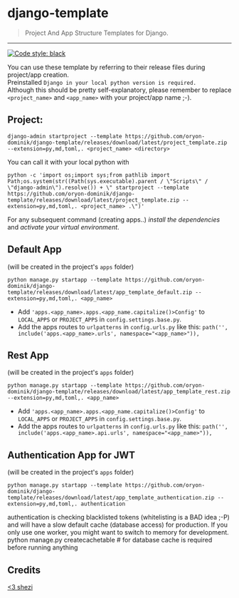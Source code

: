 # django-template

> Project And App Structure Templates for Django.

---

[![Code style: black](https://img.shields.io/badge/code%20style-black-000000.svg)](https://github.com/psf/black)

You can use these template by referring to their release files during project/app creation.  
Preinstalled `Django in your local python version is required.`  
Although this should be pretty self-explanatory, please remember to replace `<project_name>` and `<app_name>` with your project/app name ;-).


## Project:

    django-admin startproject --template https://github.com/oryon-dominik/django-template/releases/download/latest/project_template.zip --extension=py,md,toml,. <project_name> <directory>

You can call it with your local python with

    python -c 'import os;import sys;from pathlib import Path;os.system(str((Path(sys.executable).parent / \"Scripts\" / \"django-admin\").resolve()) + \" startproject --template https://github.com/oryon-dominik/django-template/releases/download/latest/project_template.zip --extension=py,md,toml,. <project_name> .\")'


For any subsequent command (creating apps..) *install the dependencies* and *activate your virtual environment*.


## Default App

(will be created in the project's `apps` folder)

    python manage.py startapp --template https://github.com/oryon-dominik/django-template/releases/download/latest/app_template_default.zip --extension=py,md,toml,. <app_name>


- Add `'apps.<app_name>.apps.<app_name.capitalize()>Config'` to `LOCAL_APPS` or `PROJECT_APPS` in `config.settings.base.py`.  
- Add the apps routes to `urlpatterns` in `config.urls.py` like this: `path('', include('apps.<app_name>.urls', namespace="<app_name>")),`  


## Rest App

(will be created in the project's `apps` folder)

    python manage.py startapp --template https://github.com/oryon-dominik/django-template/releases/download/latest/app_template_rest.zip --extension=py,md,toml,. <app_name>


- Add `'apps.<app_name>.apps.<app_name.capitalize()>Config'` to `LOCAL_APPS` or `PROJECT_APPS` in `config.settings.base.py`.  
- Add the apps routes to `urlpatterns` in `config.urls.py` like this: `path('', include('apps.<app_name>.api.urls', namespace="<app_name>")),`  


## Authentication App for JWT

(will be created in the project's `apps` folder)

    python manage.py startapp --template https://github.com/oryon-dominik/django-template/releases/download/latest/app_template_authentication.zip --extension=py,md,toml,. authentication

authentication is checking blacklisted tokens (whitelisting is a BAD idea ;-P) and will have a slow default cache (database access) for production.
If you only use one worker, you might want to switch to memory for development.
    python manage.py createcachetable  # for database cache is required before running anything


## Credits

[<3 shezi](https://github.com/shezi/django-better-project-template)
